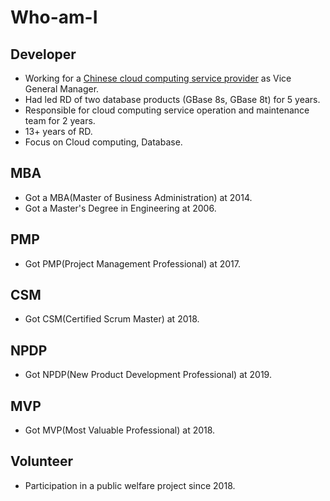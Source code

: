 # Who-am-I

## Developer

* Working for a [Chinese cloud computing service provider](“云顶云初心与理想”之我见.md) as Vice General Manager.
* Had led RD of two database products (GBase 8s, GBase 8t) for 5 years.
* Responsible for cloud computing service operation and maintenance team for 2 years.
* 13+ years of RD.
* Focus on Cloud computing, Database.

## MBA

* Got a MBA(Master of Business Administration) at 2014.
* Got a Master's Degree in Engineering at 2006.

## PMP

* Got PMP(Project Management Professional) at 2017.

## CSM

* Got CSM(Certified Scrum Master) at 2018.

## NPDP

* Got NPDP(New Product Development Professional) at 2019.

## MVP

* Got MVP(Most Valuable Professional) at 2018.

## Volunteer

* Participation in a public welfare project since 2018.
